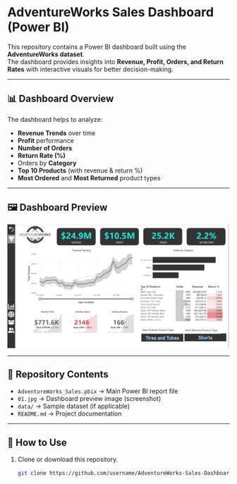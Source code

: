 # AdventureWorks Sales Dashboard (Power BI)

This repository contains a Power BI dashboard built using the **AdventureWorks dataset**.  
The dashboard provides insights into **Revenue, Profit, Orders, and Return Rates** with interactive visuals for better decision-making.

---

## 📊 Dashboard Overview
The dashboard helps to analyze:
- **Revenue Trends** over time
- **Profit** performance
- **Number of Orders**
- **Return Rate (%)**
- Orders by **Category**
- **Top 10 Products** (with revenue & return %)
- **Most Ordered** and **Most Returned** product types

---

## 🖼 Dashboard Preview
![Dashboard Preview](01.jpg)

---

## 📁 Repository Contents
- `AdventureWorks_Sales.pbix` → Main Power BI report file  
- `01.jpg` → Dashboard preview image (screenshot)  
- `data/` → Sample dataset (if applicable)  
- `README.md` → Project documentation  

---

## 🚀 How to Use
1. Clone or download this repository.  
   ```bash
   git clone https://github.com/username/AdventureWorks-Sales-Dashboard.git

